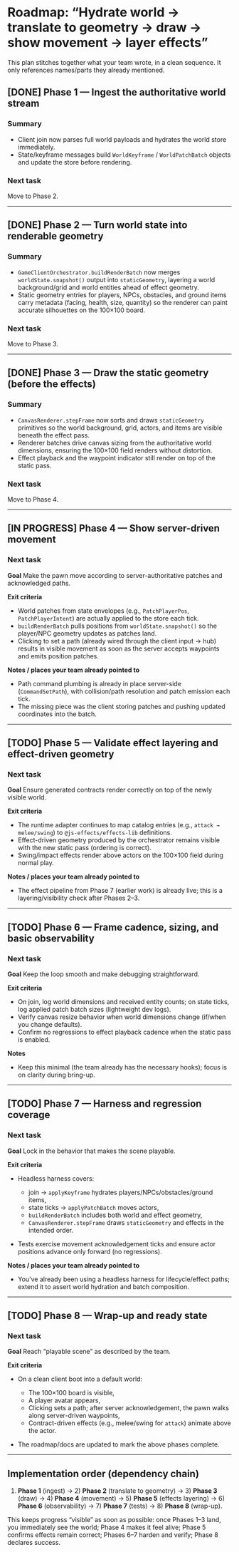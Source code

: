 # Roadmap: “Hydrate world → translate to geometry → draw → show movement → layer effects”

This plan stitches together what your team wrote, in a clean sequence. It only references names/parts they already mentioned.

## [DONE] Phase 1 — Ingest the authoritative world stream

### Summary

* Client join now parses full world payloads and hydrates the world store immediately.
* State/keyframe messages build `WorldKeyframe` / `WorldPatchBatch` objects and update the store before rendering.

### Next task

Move to Phase 2.

---

## [DONE] Phase 2 — Turn world state into renderable geometry

### Summary

* `GameClientOrchestrator.buildRenderBatch` now merges `worldState.snapshot()` output into `staticGeometry`, layering a world background/grid and world entities ahead of effect geometry.
* Static geometry entries for players, NPCs, obstacles, and ground items carry metadata (facing, health, size, quantity) so the renderer can paint accurate silhouettes on the 100×100 board.

### Next task

Move to Phase 3.

---

## [DONE] Phase 3 — Draw the static geometry (before the effects)

### Summary

* `CanvasRenderer.stepFrame` now sorts and draws `staticGeometry` primitives so the world background, grid, actors, and items are visible beneath the effect pass.
* Renderer batches drive canvas sizing from the authoritative world dimensions, ensuring the 100×100 field renders without distortion.
* Effect playback and the waypoint indicator still render on top of the static pass.

### Next task

Move to Phase 4.

---

## [IN PROGRESS] Phase 4 — Show server-driven movement

### Next task

**Goal**
Make the pawn move according to server-authoritative patches and acknowledged paths.

**Exit criteria**

* World patches from state envelopes (e.g., `PatchPlayerPos`, `PatchPlayerIntent`) are actually applied to the store each tick.
* `buildRenderBatch` pulls positions from `worldState.snapshot()` so the player/NPC geometry updates as patches land.
* Clicking to set a path (already wired through the client input → hub) results in visible movement as soon as the server accepts waypoints and emits position patches.

**Notes / places your team already pointed to**

* Path command plumbing is already in place server-side (`CommandSetPath`), with collision/path resolution and patch emission each tick.
* The missing piece was the client storing patches and pushing updated coordinates into the batch.

---

## [TODO] Phase 5 — Validate effect layering and effect-driven geometry

### Next task

**Goal**
Ensure generated contracts render correctly on top of the newly visible world.

**Exit criteria**

* The runtime adapter continues to map catalog entries (e.g., `attack → melee/swing`) to `@js-effects/effects-lib` definitions.
* Effect-driven geometry produced by the orchestrator remains visible with the new static pass (ordering is correct).
* Swing/impact effects render above actors on the 100×100 field during normal play.

**Notes / places your team already pointed to**

* The effect pipeline from Phase 7 (earlier work) is already live; this is a layering/visibility check after Phases 2–3.

---

## [TODO] Phase 6 — Frame cadence, sizing, and basic observability

### Next task

**Goal**
Keep the loop smooth and make debugging straightforward.

**Exit criteria**

* On join, log world dimensions and received entity counts; on state ticks, log applied patch batch sizes (lightweight dev logs).
* Verify canvas resize behavior when world dimensions change (if/when you change defaults).
* Confirm no regressions to effect playback cadence when the static pass is enabled.

**Notes**

* Keep this minimal (the team already has the necessary hooks); focus is on clarity during bring-up.

---

## [TODO] Phase 7 — Harness and regression coverage

### Next task

**Goal**
Lock in the behavior that makes the scene playable.

**Exit criteria**

* Headless harness covers:

  * join → `applyKeyframe` hydrates players/NPCs/obstacles/ground items,
  * state ticks → `applyPatchBatch` moves actors,
  * `buildRenderBatch` includes both world and effect geometry,
  * `CanvasRenderer.stepFrame` draws `staticGeometry` and effects in the intended order.
* Tests exercise movement acknowledgement ticks and ensure actor positions advance only forward (no regressions).

**Notes / places your team already pointed to**

* You’ve already been using a headless harness for lifecycle/effect paths; extend it to assert world hydration and batch composition.

---

## [TODO] Phase 8 — Wrap-up and ready state

### Next task

**Goal**
Reach “playable scene” as described by the team.

**Exit criteria**

* On a clean client boot into a default world:

  * The 100×100 board is visible,
  * A player avatar appears,
  * Clicking sets a path; after server acknowledgement, the pawn walks along server-driven waypoints,
  * Contract-driven effects (e.g., melee/swing for `attack`) animate above the actor.
* The roadmap/docs are updated to mark the above phases complete.

---

## Implementation order (dependency chain)

1. **Phase 1** (ingest) → 2) **Phase 2** (translate to geometry) → 3) **Phase 3** (draw) → 4) **Phase 4** (movement) → 5) **Phase 5** (effects layering) → 6) **Phase 6** (observability) → 7) **Phase 7** (tests) → 8) **Phase 8** (wrap-up).

This keeps progress “visible” as soon as possible: once Phases 1–3 land, you immediately see the world; Phase 4 makes it feel alive; Phase 5 confirms effects remain correct; Phases 6–7 harden and verify; Phase 8 declares success.
